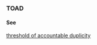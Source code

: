 ### TOAD

<h4>See</h4><p><a href="threshold-of-accountable-duplicity">threshold of accountable duplicity</a></p>